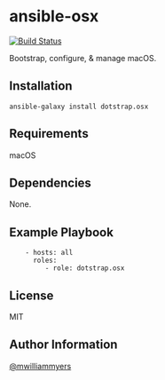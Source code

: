 ansible-osx
=========
[![Build Status](https://travis-ci.org/dotstrap/ansible-osx.svg?branch=master)](https://travis-ci.org/dotstrap/ansible-macos)

Bootstrap, configure, & manage macOS.

Installation
------------

```
ansible-galaxy install dotstrap.osx
```

Requirements
------------

macOS

Dependencies
------------

None.

Example Playbook
----------------

```
    - hosts: all
      roles:
         - role: dotstrap.osx
```

License
-------

MIT

Author Information
------------------

[@mwilliammyers]

[@mwilliammyers]: https://github.com/mwilliammyers
[aura]: https://github.com/aurapm/aura
[bash]: https://www.gnu.org/software/bash/manual/bashref.html
[default variables]: defaults/main.yml
[dotstrap]: https://github.com/mwilliammyers/dotstrap
[fasd]: https://github.com/clvv/fasd
[files]: files/
[fish]: http://fishshell.com/
[homebrew]: https://github.com/Homebrew/homebrew
[macOS]: http://www.apple.com/osx/
[pure]: https://github.com/sindresorhus/pure
[variables]: vars/main.yml
[yaourt]: https://github.com/archlinuxfr/yaourt
[z]: https://github.com/rupa/z
[zsh]: http://zsh.sourceforge.net

